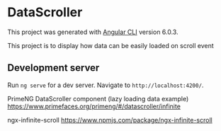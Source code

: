 # DataScroller



This project was generated with [Angular CLI](https://github.com/angular/angular-cli) version 6.0.3.

This project is to display how data can be easily loaded on scroll event

## Development server

Run `ng serve` for a dev server. Navigate to `http://localhost:4200/`.

PrimeNG DataScroller component (lazy loading data example)
https://www.primefaces.org/primeng/#/datascroller/infinite

ngx-infinite-scroll 
https://www.npmjs.com/package/ngx-infinite-scroll
